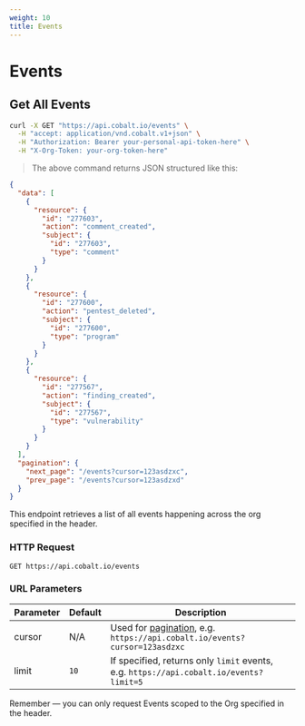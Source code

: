 ```yaml
---
weight: 10
title: Events
---
```


# Events

## Get All Events

```sh
curl -X GET "https://api.cobalt.io/events" \
  -H "accept: application/vnd.cobalt.v1+json" \
  -H "Authorization: Bearer your-personal-api-token-here" \
  -H "X-Org-Token: your-org-token-here"
```

> The above command returns JSON structured like this:

```json
{
  "data": [
    {
      "resource": {
        "id": "277603",
        "action": "comment_created",
        "subject": {
          "id": "277603",
          "type": "comment"
        }
      }
    },
    {
      "resource": {
        "id": "277600",
        "action": "pentest_deleted",
        "subject": {
          "id": "277600",
          "type": "program"
        }
      }
    },
    {
      "resource": {
        "id": "277567",
        "action": "finding_created",
        "subject": {
          "id": "277567",
          "type": "vulnerability"
        }
      }
    }
  ],
  "pagination": {
    "next_page": "/events?cursor=123asdzxc",
    "prev_page": "/events?cursor=123asdzxd"
  }
}
```

This endpoint retrieves a list of all events happening across the org specified in the header.

### HTTP Request

`GET https://api.cobalt.io/events`

### URL Parameters

| Parameter | Default | Description                                                                              |
|-----------|---------|------------------------------------------------------------------------------------------|
| cursor    | N/A     | Used for [pagination](#pagination), e.g. `https://api.cobalt.io/events?cursor=123asdzxc` |
| limit     | `10`    | If specified, returns only `limit` events, e.g. `https://api.cobalt.io/events?limit=5`   |

<aside class="success">
Remember — you can only request Events scoped to the Org specified in the header.
</aside>
